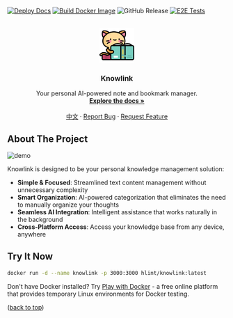 <a id="readme-top"></a>

[![Deploy Docs](https://github.com/hlint/knowlink/actions/workflows/deploy-docs.yml/badge.svg)](https://github.com/hlint/knowlink/actions/workflows/deploy-docs.yml)
[![Build Docker Image](https://github.com/hlint/knowlink/actions/workflows/build-docker.yml/badge.svg)](https://github.com/hlint/knowlink/actions/workflows/build-docker.yml)
![GitHub Release](https://img.shields.io/github/v/release/hlint/knowlink)
[![E2E Tests](https://github.com/hlint/knowlink/actions/workflows/e2e.yml/badge.svg)](https://github.com/hlint/knowlink/actions/workflows/e2e.yml)

<br />

<div align="center">
  <a href="https://github.com/hlint/knowlink">
    <img src="public/logo.png" alt="Logo" width="80" height="80">
  </a>

  <h3 align="center">Knowlink</h3>

  <p align="center">
    Your personal AI-powered note and bookmark manager.
    <br />
    <a href="https://hlint.github.io/knowlink"><strong>Explore the docs »</strong></a>
    <br />
    <br /> 
		<a href="./README_ZH.md">中文</a>
		&middot;
    <a href="https://github.com/hlint/knowlink/issues/new?labels=bug&template=bug-report---.md">Report Bug</a>
    &middot;
    <a href="https://github.com/hlint/knowlink/issues/new?labels=enhancement&template=feature-request---.md">Request Feature</a>
  </p>
</div>

## About The Project

![demo](./docs/public/demo.gif)

Knowlink is designed to be your personal knowledge management solution:

- **Simple & Focused**: Streamlined text content management without unnecessary complexity
- **Smart Organization**: AI-powered categorization that eliminates the need to manually organize your thoughts
- **Seamless AI Integration**: Intelligent assistance that works naturally in the background
- **Cross-Platform Access**: Access your knowledge base from any device, anywhere

## Try It Now

```bash
docker run -d --name knowlink -p 3000:3000 hlint/knowlink:latest
```

Don't have Docker installed? Try [Play with Docker](https://labs.play-with-docker.com/) - a free online platform that provides temporary Linux environments for Docker testing.

<p>(<a href="#readme-top">back to top</a>)</p>
